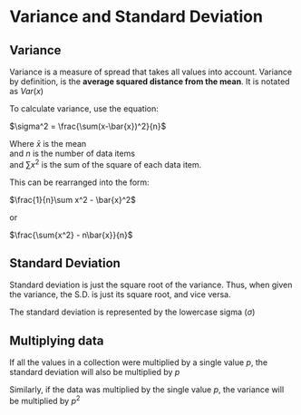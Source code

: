 # Variance and Standard Deviation

## Variance
Variance is a measure of spread that takes all values into account. Variance by definition, is the **average squared distance from the mean**. It is notated as $Var(x)$

To calculate variance, use the equation:

$\sigma^2 = \frac{\sum(x-\bar{x})^2}{n}$

Where $\bar{x}$ is the mean  
and $n$ is the number of data items  
and $\sum{x^2}$ is the sum of the square of each data item.

This can be rearranged into the form:

$\frac{1}{n}\sum x^2 - \bar{x}^2$

or 

$\frac{\sum{x^2} - n\bar{x}}{n}$


## Standard Deviation
Standard deviation is just the square root of the variance. Thus, when given the variance, the S.D. is just its square root, and vice versa.

The standard deviation is represented by the lowercase sigma ($\sigma$)

## Multiplying data
If all the values in a collection were multiplied by a single value $p$, the standard deviation will also be multiplied by $p$

Similarly, if the data was multiplied by the single value $p$, the variance will be multiplied by $p^2$